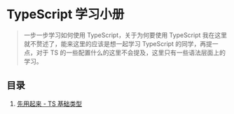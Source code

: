 # TypeScript 学习小册

> 一步一步学习如何使用 TypeScript，关于为何要使用 TypeScript 我在这里就不赘述了，能来这里的应该是想一起学习 TypeScript 的同学，再提一点，对于 TS 的一些配置什么的这里不会提及，这里只有一些语法层面上的学习。

## 目录

1. [先用起来 - TS 基础类型](./base.md)
